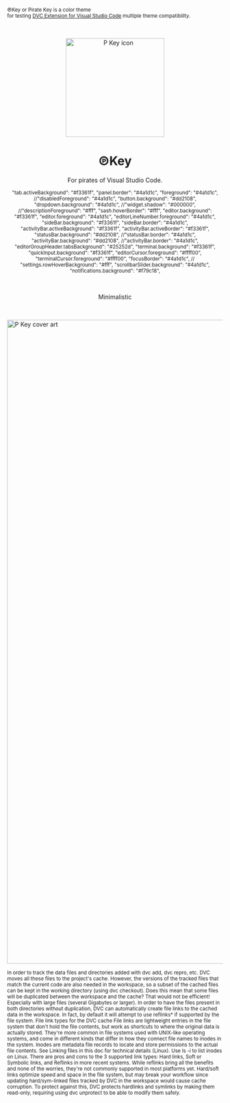 <sub>℗Key or Pirate Key is a color theme<br> for testing <a href="https://github.com/iterative/vscode-dvc
" target="_blanck">DVC Extension for Visual Studio Code</a> multiple theme compatibility.</sub>

&nbsp;

<p align="center">
<img width="230" alt="P Key icon" src="https://user-images.githubusercontent.com/98249521/194963804-f3e217f2-769d-4563-bd50-3c90e59b1e9a.png">
</p>

<h1 align="center">℗Key</h1>
<p align="center">For pirates of Visual Studio Code.</p>

<sub>
<p align="center">"tab.activeBackground": "#f3361f",
"panel.border": "#4a1d1c",
"foreground": "#4a1d1c",
//"disabledForeground": "#4a1d1c",
"button.background": "#dd2108",
"dropdown.background": "#4a1d1c",
//"widget.shadow": "#000000",
//"descriptionForeground": "#fff",
"sash.hoverBorder": "#fff",
"editor.background": "#f3361f",
"editor.foreground": "#4a1d1c",
"editorLineNumber.foreground": "#4a1d1c",
"sideBar.background": "#f3361f",
"sideBar.border": "#4a1d1c",
"activityBar.activeBackground": "#f3361f",
"activityBar.activeBorder": "#f3361f",
"statusBar.background": "#dd2108",
//"statusBar.border": "#4a1d1c",
"activityBar.background": "#dd2108",
//"activityBar.border": "#4a1d1c",
"editorGroupHeader.tabsBackground": "#25252d",
"terminal.background": "#f3361f",
"quickInput.background": "#f3361f",
"editorCursor.foreground": "#ffff00",
"terminalCursor.foreground": "#ffff00",
"focusBorder": "#4a1d1c",
// "settings.rowHoverBackground": "#fff",
"scrollbarSlider.background": "#4a1d1c",
"notifications.background": "#f79c18",</p>
</sub>

&nbsp;

<sub><p align="center">Minimalistic</p></sub>

&nbsp;

<!--
<img width="1500" alt="P Key cover art" src="https://user-images.githubusercontent.com/98249521/194963601-752bb18c-841c-4904-b140-014254f7788d.png">
-->
<img width="1500" alt="P Key cover art" src="https://user-images.githubusercontent.com/98249521/194971403-aef31a97-a19b-4527-8dc3-63523a153bfb.png">


<!--

<sub>
Helprull information:<br>
Toggle preview (`Shift+Cmd+V` on macOS or `Shift+Ctrl+V` on Windows and Linux).<br>
[Visual Studio Code's Markdown Support](http://code.visualstudio.com/docs/languages/markdown)<br>
[Markdown Syntax Reference](https://help.github.com/articles/markdown-basics/)
</sub>

-->

<sub>In order to track the data files and directories added with dvc add, dvc repro, etc. DVC moves all these files to the project's cache. However, the versions of the tracked files that match the current code are also needed in the workspace, so a subset of the cached files can be kept in the working directory (using dvc checkout). Does this mean that some files will be duplicated between the workspace and the cache? That would not be efficient! Especially with large files (several Gigabytes or larger). In order to have the files present in both directories without duplication, DVC can automatically create file links to the cached data in the workspace. In fact, by default it will attempt to use reflinks* if supported by the file system. File link types for the DVC cache File links are lightweight entries in the file system that don't hold the file contents, but work as shortcuts to where the original data is actually stored. They're more common in file systems used with UNIX-like operating systems, and come in different kinds that differ in how they connect file names to inodes in the system. Inodes are metadata file records to locate and store permissions to the actual file contents. See Linking files in this doc for technical details (Linux). Use ls -i to list inodes on Linux. There are pros and cons to the 3 supported link types: Hard links, Soft or Symbolic links, and Reflinks in more recent systems. While reflinks bring all the benefits and none of the worries, they're not commonly supported in most platforms yet. Hard/soft links optimize speed and space in the file system, but may break your workflow since updating hard/sym-linked files tracked by DVC in the workspace would cause cache corruption. To protect against this, DVC protects hardlinks and symlinks by making them read-only, requiring using dvc unprotect to be able to modify them safely.</sub>

